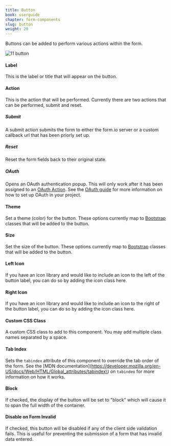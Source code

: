 ```yaml
---
title: Button
book: userguide
chapter: form-components
slug: button
weight: 20
---
```

Buttons can be added to perform various actions within the form.

![11 button](https://cloud.githubusercontent.com/assets/13321142/13097263/30987db8-d4e5-11e5-8957-7eb08ebb7a26.png)

#### Label

This is the label or title that will appear on the button.

#### Action

This is the action that will be performed. Currently there are two actions that can be performed, submit and reset.

##### Submit

A submit action submits the form to either the form.io server or a custom callback url that has been priorly set up.

##### Reset

Reset the form fields back to their original state.

##### OAuth

Opens an OAuth authentication popup. This will only work after it has been assigned to an [OAuth Action](#action-oauth). See the [OAuth guide]() for more information on how to set up OAuth in your project.

#### Theme

Set a theme (color) for the button. These options currently map to [Bootstrap](http://getbootstrap.com/css/#buttons-options) classes that will be added to the button.

#### Size

Set the size of the button. These options currently map to [Bootstrap](http://getbootstrap.com/css/#buttons-sizes) classes that will be added to the button.

#### Left Icon

If you have an icon library and would like to include an icon to the left of the button label, you can do so by adding the icon class here.

#### Right Icon

If you have an icon library and would like to include an icon to the right of the button label, you can do so by adding the icon class here.

#### Custom CSS Class

A custom CSS class to add to this component. You may add multiple class names separated by a space.

#### Tab Index

Sets the `tabindex` attribute of this component to override the tab order of the form. See the [MDN documentation](https://developer.mozilla.org/en-US/docs/Web/HTML/Global_attributes/tabindex\) on `tabindex` for more information on how it works.

#### Block

If checked, the display of the button will be set to "block" which will cause it to span the full width of the container.

#### Disable on Form Invalid

If checked, this button will be disabled if any of the client side validation fails. This is useful for preventing the submission of a form that has invalid data entered.

